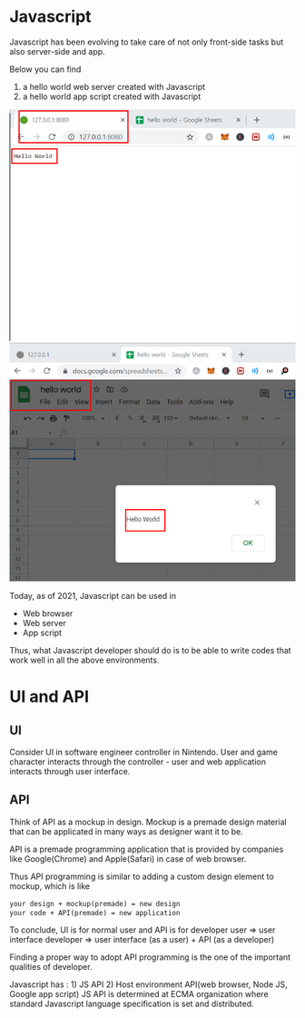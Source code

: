 # Javascript
Javascript has been evolving to take care of not only front-side tasks but also server-side and app. 

Below you can find 
<ol>
    <li> a hello world web server created with Javascript </li>
    <li> a hello world app script created with Javascript </li>
</ol>


<img src="img/web-server.png" alt="web server screenshot"/> <br/>
<img src="img/google-app-script.png" alt="spreadsheet app script screenshot"/>


Today, as of 2021, Javascript can be used in 
<ul>
    <li>Web browser</li>
    <li>Web server</li>
    <li>App script</li>
</ul>
Thus, what Javascript developer should do is to be able to write codes that work well in all the above environments. 

# UI and API
## UI
Consider UI in software engineer controller in Nintendo. User and game character interacts through the controller - user and web application interacts through user interface. 

## API
Think of API as a mockup in design. Mockup is a premade design material that can be applicated in many ways as designer want it to be. 

API is a premade programming application that is provided by companies like Google(Chrome) and Apple(Safari) in case of web browser.

Thus API programming is similar to adding a custom design element to mockup, which is like

```
your design + mockup(premade) = new design
your code + API(premade) = new application
```

To conclude, UI is for normal user and API is for developer
user => user interface
developer => user interface (as a user) + API (as a developer)

Finding a proper way to adopt API programming is the one of the important qualities of developer. 

Javascript has : 1) JS API 2) Host environment API(web browser, Node JS, Google app script)
JS API is determined at ECMA organization where standard Javascript language specification is set and distributed.
